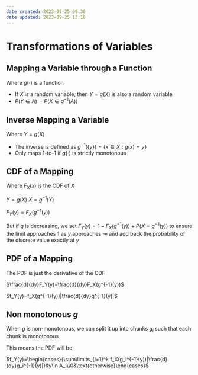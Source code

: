 ```yaml
---
date created: 2023-09-25 09:30
date updated: 2023-09-25 13:10
---
```


# Transformations of Variables

## Mapping a Variable through a Function

Where $g(\cdot)$ is a function

- If $X$ is a random variable, then $Y=g(X)$ is also a random variable
- $P(Y\in A)=P(X\in g^{-1}(A))$

## Inverse Mapping a Variable

Where $Y=g(X)$

- The inverse is defined as $g^{-1}(\{y\})=\{x\in X:g(x)=y\}$
- Only maps 1-to-1 if $g(\cdot)$ is strictly monotonous

## CDF of a Mapping

Where $F_X(x)$ is the CDF of $X$

$Y=g(X)$
$X=g^{-1}(Y)$

$F_Y(y)=F_X(g^{-1}(y))$

But if $g$ is decreasing, we set $F_Y(y)=1-F_X(g^{-1}(y))+P(X=g^{-1}(y))$ to ensure the limit approaches 1 as $y$ approaches $\infty$ and add back the probability of the discrete value exactly at $y$

## PDF of a Mapping

The PDF is just the derivative of the CDF

$\frac{d}{dy}F_Y(y)=\frac{d}{dy}F_X(g^{-1}(y))$

$f_Y(y)=f_X(g^{-1}(y))|\frac{d}{dy}g^{-1}(y)|$

## Non monotonous $g$

When $g$ is non-monotonous, we can split it up into chunks $g_i$ such that each chunk is monotonous

This means the PDF will be

$f_Y(y)=\begin{cases}{\sum\limits_{i=1}^k f_X(g_i^{-1}(y))|\frac{d}{dy}g_i^{-1}(y)|}&y\in A_i\\0&\text{otherwise}\end{cases}$
